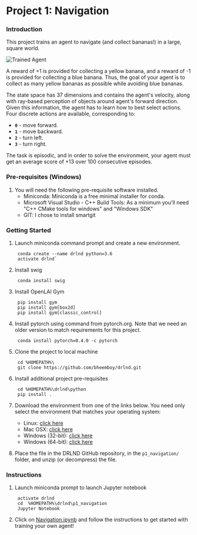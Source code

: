 [//]: # (Image References)

[image1]: https://user-images.githubusercontent.com/10624937/42135619-d90f2f28-7d12-11e8-8823-82b970a54d7e.gif "Trained Agent"

# Project 1: Navigation

### Introduction

This project trains an agent to navigate (and collect bananas!) in a large, square world.  

![Trained Agent][image1]

A reward of +1 is provided for collecting a yellow banana, and a reward of -1 is provided for collecting a blue banana.  Thus, the goal of your agent is to collect as many yellow bananas as possible while avoiding blue bananas.  

The state space has 37 dimensions and contains the agent's velocity, along with ray-based perception of objects around agent's forward direction.  Given this information, the agent has to learn how to best select actions.  Four discrete actions are available, corresponding to:
- **`0`** - move forward.
- **`1`** - move backward.
- **`2`** - turn left.
- **`3`** - turn right.

The task is episodic, and in order to solve the environment, your agent must get an average score of +13 over 100 consecutive episodes.

### Pre-requisites (Windows)

1. You  will need the following pre-requisite software installed.
    - Miniconda: Miniconda is a free minimal installer for conda.
    - Microsoft Visual Studio - C++ Build Tools: As a minimum you'll need "C++ CMake tools for windows" and "Windows SDK"
    - GIT: I chose to install smartgit

### Getting Started

1. Launch miniconda command prompt and create a new environment.

        conda create --name drlnd python=3.6
        activate drlnd`

2. Install swig

        conda install swig
    
3. Install OpenLAI Gym

        pip install gym
        pip install gym[box2d]
        pip install gym[classic_control]

4. Install pytorch using command from pytorch.org. Note that we need an older version to match requirements for this project.     

        conda install pytorch=0.4.0 -c pytorch

5. Clone the project to local machine

        cd %HOMEPATH%\
        git clone https://github.com/bheemboy/drlnd.git

6. Install additional project pre-requisites

        cd %HOMEPATH%\drlnd\python
        pip install .

7. Download the environment from one of the links below.  You need only select the environment that matches your operating system:
    - Linux: [click here](https://s3-us-west-1.amazonaws.com/udacity-drlnd/P1/Banana/Banana_Linux.zip)
    - Mac OSX: [click here](https://s3-us-west-1.amazonaws.com/udacity-drlnd/P1/Banana/Banana.app.zip)
    - Windows (32-bit): [click here](https://s3-us-west-1.amazonaws.com/udacity-drlnd/P1/Banana/Banana_Windows_x86.zip)
    - Windows (64-bit): [click here](https://s3-us-west-1.amazonaws.com/udacity-drlnd/P1/Banana/Banana_Windows_x86_64.zip)
    
8. Place the file in the DRLND GitHub repository, in the `p1_navigation/` folder, and unzip (or decompress) the file. 

### Instructions

1. Launch miniconda prompt to launch Jupyter notebook
        
        activate drlnd
        cd  %HOMEPATH%\drlnd\p1_navigation
        Jupyter Notebook

2. Click on [Navigation.ipynb](Navigation.ipynb) and follow the instructions to get started with training your own agent!  
